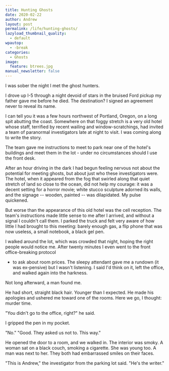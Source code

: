 ```yaml
---
title: Hunting Ghosts
date: 2020-02-22
author: Andrew
layout: post
permalink: /life/hunting-ghosts/
lazyload_thumbnail_quality:
  - default
wpautop:
  - -break
categories:
  - Ghosts
image:
  feature: btrees.jpg
manual_newsletter: false
---
```


I was sober the night I met the ghost hunters.

I drove up I-5 through a night devoid of stars in the bruised Ford pickup my father gave me before he died. The destination? I signed an agreement never to reveal its name.

I can tell you it was a few hours northwest of Portland, Oregon, on a long spit abutting the coast. Somewhere on that foggy stretch is a very old hotel whose staff, terrified by recent wailing and window-scratchings, had invited a team of paranormal investigators late at night to visit. I was coming along to write the story.

The team gave me instructions to meet to park near one of the hotel's buildings and meet them in the lot - under no circumstances should I use the front desk.

After an hour driving in the dark I had begun feeling nervous not about the potential for meeting
ghosts, but about just who these investigators
were. The hotel, when it appeared from the fog that swirled along that quiet stretch of land so close to the ocean, did not help my courage: it was a decent setting for a horror movie; white stucco sculpture adorned its walls, and the signage -- wooden, painted -- was dilapidated. My pulse quickened.

But worse than the app­earance of this old hotel was the cell reception. The team's instructions made little sense to me after I arrived, and without a signal I couldn't call them. I parked the truck and felt very aware of how little I had brought to this meeting: barely enough
gas, a flip phone that was now useless, a small notebook,
a black gel pen.

I walked around the lot, which was crowded that night, hoping the right people would notice me.  After twenty minutes I even went to the front office-breaking protocol
- to ask about room prices. The sleepy att­endant gave me a run­down (it was ex-pensive) but I wasn't listening. I said I'd think on it, left the office, and walked again into the harkness.

Not long afterward, a man found me.

He had short, straight black hair. Younger than I expected. He made his apologies and ushered me toward one of the rooms. Here we go, I thought: murder time.

"You didn't go to the office, right?" he said.

I gripped the pen in my pocket.

"No."
"Good. They asked us not to. This way."

He opened the door to a room, and we walked in.  The interior was smoky. A woman sat on a black couch, smoking a cigarette.  She was young too. A man was next to her.  They both had embarrassed smiles on their faces.

"This is Andrew," the investigator from the parking lot said.  "He's the writer."
